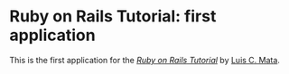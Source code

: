 # Ruby on Rails Tutorial: first application

This is the first application for the
[*Ruby on Rails Tutorial*](http://railstutorial.org/)
by [Luis C. Mata](http://michaelhartl.com/).